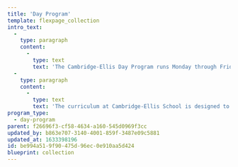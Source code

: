 ```yaml
---
title: 'Day Program'
template: flexpage_collection
intro_text:
  -
    type: paragraph
    content:
      -
        type: text
        text: 'The Cambridge-Ellis Day Program runs Monday through Friday, from 8:30 a.m. until 3:00 p.m. (with an option for daily dismissal at noon). We serve toddlers and preschool age children in seven classrooms that are grouped according to development.'
  -
    type: paragraph
    content:
      -
        type: text
        text: 'The curriculum at Cambridge-Ellis School is designed to promote social and emotional, cognitive, and pre-literacy skills and to provide a foundation for the study of mathematics and science. We have great respect for children as thinkers and learners and value their contributions to joint investigations. We believe that children learn best through play, active participation and engagement with teachers, peers, and materials.'
program_type:
  - day-program
parent: f26696f3-cf58-4634-a160-545d0969f3cc
updated_by: b863e707-3140-4001-859f-3487e09c5881
updated_at: 1633398196
id: be994a51-9f90-475d-96ec-0e910aa5d424
blueprint: collection
---
```

